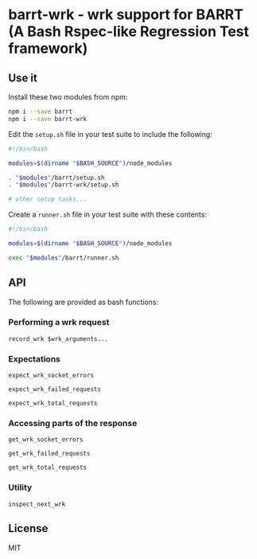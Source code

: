 # barrt-wrk - wrk support for BARRT (A Bash Rspec-like Regression Test framework)

## Use it

Install these two modules from npm:

```sh
npm i --save barrt
npm i --save barrt-wrk
```

Edit the `setup.sh` file in your test suite to include the following:

```sh
#!/bin/bash

modules=$(dirname "$BASH_SOURCE")/node_modules

. "$modules"/barrt/setup.sh
. "$modules"/barrt-wrk/setup.sh

# other setup tasks...
```

Create a `runner.sh` file in your test suite with these contents:

```sh
#!/bin/bash

modules=$(dirname "$BASH_SOURCE")/node_modules

exec "$modules"/barrt/runner.sh
```

## API

The following are provided as bash functions:

### Performing a wrk request

`record_wrk $wrk_arguments...`

### Expectations

`expect_wrk_socket_errors`

`expect_wrk_failed_requests`

`expect_wrk_total_requests`

### Accessing parts of the response

`get_wrk_socket_errors`

`get_wrk_failed_requests`

`get_wrk_total_requests`

### Utility

`inspect_next_wrk`

## License

MIT
